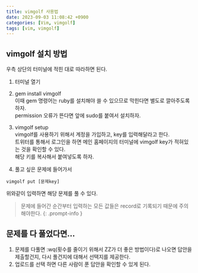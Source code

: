 ```yaml
---
title: vimgolf 사용법
date: 2023-09-03 11:08:42 +0900
categories: [Vim, vimgolf]
tags: [vim, vimgolf]     
---
```


## vimgolf 설치 방법

우측 상단의 터미널에 적힌 대로 따라하면 된다.
1. 터미널 열기
2. gem install vimgolf  
이때 gem 명령어는 ruby를 설치해야 쓸 수 있으므로 막힌다면 별도로 깔아주도록 하자.    
permission 오류가 뜬다면 앞에 sudo를 붙여서 설치하자.  

3. vimgolf setup  
vimgolf를 사용하기 위해서 계정을 가입하고, key를 입력해달라고 한다.  
트위터를 통해서 로그인을 하면 메인 홈페이지의 터미널에 vimgolf key가 적혀있는 것을 확인할 수 있다.  
해당 키를 복사해서 붙여넣도록 하자.  

4. 풀고 싶은 문제에 들어가서 
```
vimgolf put [문제key]
```
위와같이 입력하면 해당 문제를 풀 수 있다.  

> 문제에 들어간 순간부터 입력하는 모든 값들은 record로 기록되기 때문에 주의해야한다. 
{: .prompt-info }


## 문제를 다 풀었다면...
1. 문제를 다풀면 :wq(횟수를 줄이기 위해서 ZZ가 더 좋은 방법이다)로 나오면 답안을 제출할건지, 다시 풀건지에 대해서 선택지를 제공한다.
2. 업로드를 선택 하면 다른 사람이 푼 답안을 확인할 수 있게 된다.    
